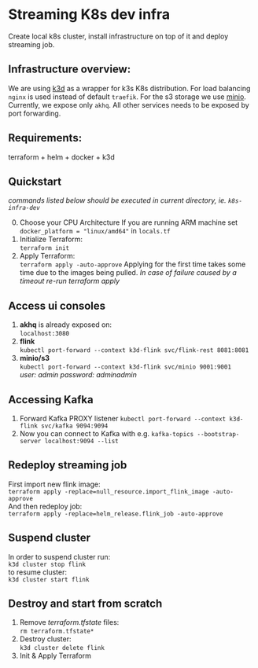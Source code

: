 # Streaming K8s dev infra
Create local k8s cluster, install infrastructure on top of it and deploy streaming job.

## Infrastructure overview:
We are using [k3d](https://k3d.io/v5.4.9/) as a wrapper for k3s K8s distribution. 
For load balancing `nginx` is used instead of default `traefik`.
For the s3 storage we use [minio](https://min.io).
Currently, we expose only `akhq`. All other services needs to be exposed by port forwarding.

## Requirements:
terraform + helm + docker + k3d

## Quickstart
*commands listed below should be executed in current directory, ie. `k8s-infra-dev`*

0. Choose your CPU Architecture
If you are running ARM machine set `docker_platform = "linux/amd64"` in `locals.tf`
1. Initialize Terraform:  
`terraform init`  
2. Apply Terraform:  
`terraform apply -auto-approve`
Applying for the first time takes some time due to the images being pulled. 
*In case of failure caused by a timeout re-run terraform apply*

## Access ui consoles
1. **akhq** is already exposed on:  
`localhost:3080`
2. **flink**  
`kubectl port-forward --context k3d-flink svc/flink-rest 8081:8081` 
3. **minio/s3**  
`kubectl port-forward --context k3d-flink svc/minio 9001:9001`  
*user: admin password: adminadmin*

## Accessing Kafka
1. Forward Kafka PROXY listener
`kubectl port-forward --context k3d-flink svc/kafka 9094:9094`
2. Now you can connect to Kafka with e.g.
`kafka-topics --bootstrap-server localhost:9094 --list`

## Redeploy streaming job
First import new flink image:  
`terraform apply -replace=null_resource.import_flink_image -auto-approve`  
And then redeploy job:  
`terraform apply -replace=helm_release.flink_job -auto-approve`

## Suspend cluster
In order to suspend cluster run:  
`k3d cluster stop flink`  
to resume cluster:  
`k3d cluster start flink`  

## Destroy and start from scratch
1. Remove *terraform.tfstate* files:  
`rm terraform.tfstate*`
2. Destroy cluster:  
`k3d cluster delete flink`  
3. Init & Apply Terraform
